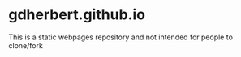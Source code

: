 gdherbert.github.io
===================

This is a static webpages repository and not intended for people to clone/fork
